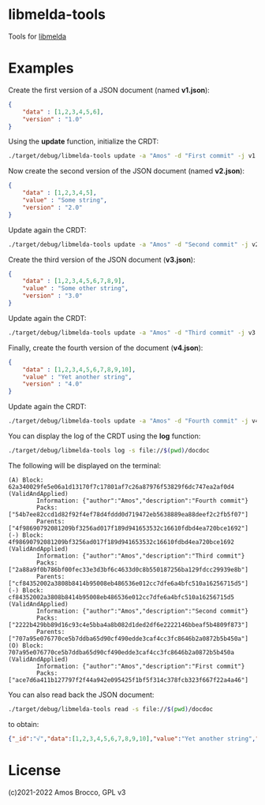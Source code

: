 # libmelda-tools
Tools for [libmelda](https://github.com/slashdotted/libmelda/) 

# Examples

Create the first version of a JSON document (named **v1.json**):
```json
{
	"data" : [1,2,3,4,5,6],
	"version" : "1.0"
}
```
Using the **update** function, initialize the CRDT:
```bash
./target/debug/libmelda-tools update -a "Amos" -d "First commit" -j v1.json -t file://$(pwd)/docdoc
```
Now create the second version of the JSON document (named **v2.json**):
```json
{
	"data" : [1,2,3,4,5],
	"value" : "Some string",
	"version" : "2.0"
}
```
Update again the CRDT:
```bash
./target/debug/libmelda-tools update -a "Amos" -d "Second commit" -j v2.json -t file://$(pwd)/docdoc
```
Create the third version of the JSON document (**v3.json**):
```json
{
	"data" : [1,2,3,4,5,6,7,8,9],
	"value" : "Some other string",
	"version" : "3.0"
}
```
Update again the CRDT:
```bash
./target/debug/libmelda-tools update -a "Amos" -d "Third commit" -j v3.json -t file://$(pwd)/docdoc
```

Finally, create the fourth version of the document (**v4.json**):
```json
{
	"data" : [1,2,3,4,5,6,7,8,9,10],
	"value" : "Yet another string",
	"version" : "4.0"
}
```
Update again the CRDT:
```bash
./target/debug/libmelda-tools update -a "Amos" -d "Fourth commit" -j v4.json -t file://$(pwd)/docdoc
```

You can display the log of the CRDT using the **log** function:
```bash
./target/debug/libmelda-tools log -s file://$(pwd)/docdoc
```
The following will be displayed on the terminal:
```
(A) Block: 62a340029fe5e06a1d13170f7c17801af7c26a87976f53829f6dc747ea2af0d4 (ValidAndApplied)
		Information: {"author":"Amos","description":"Fourth commit"}
		Packs: ["54b7ee82ccd1d82f92f4ef78d4fddd0d719472eb5638889ea88deef2c2fb5f07"]
		Parents: ["4f98690792081209bf3256ad017f189d941653532c16610fdbd4ea720bce1692"]
(-) Block: 4f98690792081209bf3256ad017f189d941653532c16610fdbd4ea720bce1692 (ValidAndApplied)
		Information: {"author":"Amos","description":"Third commit"}
		Packs: ["2a88a9f0b786bf00fec33e3d3bf6c4633d0c8b550187256ba129fdcc29939e8b"]
		Parents: ["cf84352002a3808b8414b95008eb486536e012cc7dfe6a4bfc510a16256715d5"]
(-) Block: cf84352002a3808b8414b95008eb486536e012cc7dfe6a4bfc510a16256715d5 (ValidAndApplied)
		Information: {"author":"Amos","description":"Second commit"}
		Packs: ["2222b429bb89d16c93c4e5bba4a8b082d1ded2df6e2222146bbeaf5b4809f873"]
		Parents: ["707a95e076770ce5b7ddba65d90cf490edde3caf4cc3fc8646b2a0872b5b450a"]
(O) Block: 707a95e076770ce5b7ddba65d90cf490edde3caf4cc3fc8646b2a0872b5b450a (ValidAndApplied)
		Information: {"author":"Amos","description":"First commit"}
		Packs: ["ace7d6a411b127797f2f44a942e095425f1bf5f314c378fcb323f667f22a4a46"]

```

You can also read back the JSON document:
```bash
./target/debug/libmelda-tools read -s file://$(pwd)/docdoc
```
to obtain:
```json
{"_id":"√","data":[1,2,3,4,5,6,7,8,9,10],"value":"Yet another string","version":"4.0"}
```

# License
(c)2021-2022 Amos Brocco,
GPL v3

